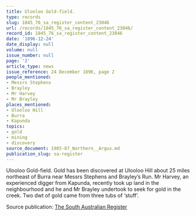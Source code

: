 ```yaml
---
title: Ulooloo Gold-field.
type: records
slug: 1845_76_sa_register_content_23046
url: /records/1845_76_sa_register_content_23046/
record_id: 1845_76_sa_register_content_23046
date: '1896-12-24'
date_display: null
volume: null
issue_number: null
page: '2'
article_type: news
issue_reference: 24 December 1896, page 2
people_mentioned:
- Messrs Stephens
- Brayley
- Mr Harvey
- Mr Brayley
places_mentioned:
- Ulooloo Hill
- Burra
- Kapunda
topics:
- gold
- mining
- discovery
source_document: 1985-87_Northern__Argus.md
publication_slug: sa-register
---
```


Ulooloo Gold-field.  Gold has been discovered at Ulooloo Hill about 25 miles northeast of Burra near Messrs Stephens and Brayley’s Run.  Mr Harvey, an experienced digger from Kapunda, recently took up land in the neighbourhood and he and Mr Brayley undertook to seek for gold in the creek.  Two dwt of gold came from three tubs of ‘stuff’.

Source publication: [The South Australian Register](/publications/sa-register/)
